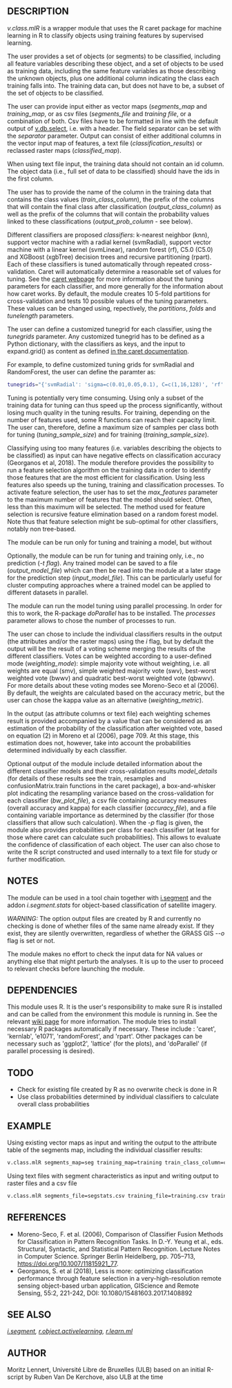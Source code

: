 ## DESCRIPTION

*v.class.mlR* is a wrapper module that uses the R caret package for
machine learning in R to classify objects using training features by
supervised learning.

The user provides a set of objects (or segments) to be classified,
including all feature variables describing these object, and a set of
objects to be used as training data, including the same feature
variables as those describing the unknown objects, plus one additional
column indicating the class each training falls into. The training data
can, but does not have to be, a subset of the set of objects to be
classified.

The user can provide input either as vector maps (*segments\_map* and
*training\_map*, or as csv files (*segments\_file* and *training file*,
or a combination of both. Csv files have to be formatted in line with
the default output of [v.db.select](v.db.select.md), i.e. with a header.
The field separator can be set with the *separator* parameter. Output
can consist of either additional columns in the vector input map of
features, a text file (*classification\_results*) or reclassed raster
maps (*classified\_map*).

When using text file input, the training data should not contain an id
column. The object data (i.e., full set of data to be classified) should
have the ids in the first column.

The user has to provide the name of the column in the training data that
contains the class values (*train\_class\_column*), the prefix of the
columns that will contain the final class after classification
(*output\_class\_column*) as well as the prefix of the columns that will
contain the probability values linked to these classifications
(*output\_prob\_column* - see below).

Different classifiers are proposed *classifiers*: k-nearest neighbor
(knn), support vector machine with a radial kernel (svmRadial), support
vector machine with a linear kernel (svmLinear), random forest (rf),
C5.0 (C5.0) and XGBoost (xgbTree) decision trees and recursive
partitioning (rpart). Each of these classifiers is tuned automatically
through repeated cross-validation. Caret will automatically determine a
reasonable set of values for tuning. See the [caret
webpage](http://topepo.github.io/caret/modelList.html) for more
information about the tuning parameters for each classifier, and more
generally for the information about how caret works. By default, the
module creates 10 5-fold partitions for cross-validation and tests 10
possible values of the tuning parameters. These values can be changed
using, repectively, the *partitions*, *folds* and *tunelength*
parameters.

The user can define a customized tunegrid for each classifier, using the
*tunegrids* parameter. Any customized tunegrid has to be defined as a
Python dictionary, with the classifiers as keys, and the input to
expand.grid() as content as defined [in the caret
documentation](https://topepo.github.io/caret/model-training-and-tuning.html#alternate-tuning-grids).

For example, to define customized tuning grids for svmRadial and
RandomForest, the user can define the paramter as:  

```sh
tunegrids="{'svmRadial': 'sigma=c(0.01,0.05,0.1), C=c(1,16,128)', 'rf': 'mtry=c(3,10,20)'}"
```

Tuning is potentially very time consuming. Using only a subset of the
training data for tuning can thus speed up the process significantly,
without losing much quality in the tuning results. For training,
depending on the number of features used, some R functions can reach
their capacity limit. The user can, therefore, define a maximum size of
samples per class both for tuning (*tuning\_sample\_size*) and for
training (*training\_sample\_size*).

Classifying using too many features (i.e. variables describing the
objects to be classified) as input can have negative effects on
classification accuracy (Georganos et al, 2018). The module therefore
provides the possibility to run a feature selection algorithm on the
training data in order to identify those features that are the most
efficient for classification. Using less features also speeds up the
tuning, training and classification processes. To activate feature
selection, the user has to set the *max\_features* parameter to the
maximum number of features that the model should select. Often, less
than this maximum will be selected. The method used for feature
selection is recursive feature elimination based on a random forest
model. Note thus that feature selection might be sub-optimal for other
classifiers, notably non tree-based.

The module can be run only for tuning and training a model, but without

Optionally, the module can be run for tuning and training only, i.e., no
prediction (*-t flag*). Any trained model can be saved to a file
(*output\_model\_file*) which can then be read into the module at a
later stage for the prediction step (*input\_model\_file*). This can be
particularly useful for cluster computing approaches where a trained
model can be applied to different datasets in parallel.

The module can run the model tuning using parallel processing. In order
for this to work, the R-package *doParallel* has to be installed. The
*processes* parameter allows to chose the number of processes to run.

The user can chose to include the individual classifiers results in the
output (the attributes and/or the raster maps) using the *i* flag, but
by default the output will be the result of a voting scheme merging the
results of the different classifiers. Votes can be weighted according to
a user-defined mode (*weighting\_mode*): simple majority vote without
weighting, i.e. all weights are equal (smv), simple weighted majority
vote (swv), best-worst weighted vote (bwwv) and quadratic best-worst
weighted vote (qbwwv). For more details about these voting modes see
Moreno-Seco et al (2006). By default, the weights are calculated based
on the accuracy metric, but the user can chose the kappa value as an
alternative (*weighting\_metric*).

In the output (as attribute columns or text file) each weighting schemes
result is provided accompanied by a value that can be considered as an
estimation of the probability of the classification after weighted vote,
based on equation (2) in Moreno et al (2006), page 709. At this stage,
this estimation does not, however, take into account the probabilities
determined individually by each classifier.

Optional output of the module include detailed information about the
different classifier models and their cross-validation results
*model\_details* (for details of these results see the train, resamples
and confusionMatrix.train functions in the caret package), a
box-and-whisker plot indicating the resampling variance based on the
cross-validation for each classifier (*bw\_plot\_file*), a csv file
containing accuracy measures (overall accuracy and kappa) for each
classifier (*accuracy\_file*), and a file containing variable importance
as determined by the classifier (for those classifiers that allow such
calculation). When the *-p* flag is given, the module also provides
probabilities per class for each classifier (at least for those where
caret can calculate such probabilities). This allows to evaluate the
confidence of classification of each object. The user can also chose to
write the R script constructed and used internally to a text file for
study or further modification.

## NOTES

The module can be used in a tool chain together with
[i.segment](https://grass.osgeo.org/grass-stable/manuals/i.segment.html)
and the addon *i.segment.stats* for object-based classification of
satellite imagery.

*WARNING:* The option output files are created by R and currently no
checking is done of whether files of the same name already exist. If
they exist, they are silently overwritten, regardless of whether the
GRASS GIS *--o* flag is set or not.

The module makes no effort to check the input data for NA values or
anything else that might perturb the analyses. It is up to the user to
proceed to relevant checks before launching the module.

## DEPENDENCIES

This module uses R. It is the user's responsibility to make sure R is
installed and can be called from the environment this module is running
in. See the relevant [wiki
page](https://grasswiki.osgeo.org/wiki/R_statistics/Installation) for
more information. The module tries to install necessary R packages
automatically if necessary. These include : 'caret', 'kernlab', 'e1071',
'randomForest', and 'rpart'. Other packages can be necessary such as
'ggplot2', 'lattice' (for the plots), and 'doParallel' (if parallel
processing is desired).

## TODO

- Check for existing file created by R as no overwrite check is done
    in R
- Use class probabilities determined by individual classifiers to
    calculate overall class probabilities

## EXAMPLE

Using existing vector maps as input and writing the output to the
attribute table of the segments map, including the individual classifier
results:

```sh
v.class.mlR segments_map=seg training_map=training train_class_column=class weighting_mode=smv,swv,qbwwv -i
```

Using text files with segment characteristics as input and writing
output to raster files and a csv file

```sh
v.class.mlR segments_file=segstats.csv training_file=training.csv train_class_column=class weighting_mode=smv,swv,qbwwv raster_segments_map=seg classified_map=vote classification_results=class_results.csv
```

## REFERENCES

- Moreno-Seco, F. et al. (2006), Comparison of Classifier Fusion
    Methods for Classification in Pattern Recognition Tasks. In D.-Y.
    Yeung et al., eds. Structural, Syntactic, and Statistical Pattern
    Recognition. Lecture Notes in Computer Science. Springer Berlin
    Heidelberg, pp. 705–713, <https://doi.org/10.1007/11815921_77>.
- Georganos, S. et al (2018), Less is more: optimizing classification
    performance through feature selection in a very-high-resolution
    remote sensing object-based urban application, GIScience and Remote
    Sensing, 55:2, 221-242, DOI: 10.1080/15481603.2017.1408892

## SEE ALSO

*[i.segment](https://grass.osgeo.org/grass-stable/manuals/i.segment.html),
[r.object.activelearning](r.object.activelearning.md),
[r.learn.ml](r.learn.ml.md)*

## AUTHOR

Moritz Lennert, Université Libre de Bruxelles (ULB) based on an initial
R-script by Ruben Van De Kerchove, also ULB at the time
